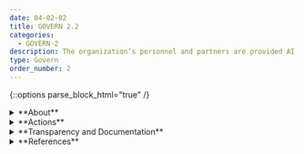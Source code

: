 ```yaml
---
date: 04-02-02
title: GOVERN 2.2
categories:
  - GOVERN-2
description: The organization’s personnel and partners are provided AI risk management training to enable them to perform their duties and responsibilities consistent with related policies, procedures, and agreements.
type: Govern
order_number: 2
---
```

{::options parse_block_html="true" /}


<details>
<summary markdown="span">**About**</summary>
<br>
Through regular training, AI actors should maintain awareness of:
* AI risk management goals and their role in achieving them. 
* organizational policies, applicable laws and regulations, and industry best practices and norms. 

</details>

<details>
<summary markdown="span">**Actions**</summary>
* Establish policies for personnel addressing ongoing education about:
    * Applicable laws and regulations for AI systems.
    * Negative impacts that may arise from AI systems.
    * Organizational AI policies.
    * Trustworthy AI characteristics.
* Ensure organizational AI policies include mechanisms for internal AI personnel to acknowledge and commit to their roles and responsibilities.
* Ensure organizational policies address change management and include mechanisms to communicate and acknowledge substantial AI system changes.
* Define paths along internal and external chains of accountability to escalate risk concerns.

</details>

<details>
<summary markdown="span">**Transparency and Documentation**</summary>
<br>
**Organizations can document the following:**
- Are the relevant staff dealing with AI systems properly trained to interpret AI model output and decisions as well as to detect and manage bias in data? 
- How does the entity determine the necessary skills and experience needed to design, develop, deploy, assess, and monitor the AI system?
- How does the entity assess whether personnel have the necessary skills, training, resources, and domain knowledge to fulfill their assigned responsibilities?
- What efforts has the entity undertaken to recruit, develop, and retain a workforce with backgrounds, experience, and perspectives that reflect the community impacted by the AI system?

**AI Transparency Resources:**
- [WEF Companion to the Model AI Governance Framework- 2020](https://www.pdpc.gov.sg/-/media/Files/PDPC/PDF-Files/Resource-for-Organisation/AI/SGIsago.pdf)
- [GAO-21-519SP: AI Accountability Framework for Federal Agencies & Other Entities](https://www.gao.gov/products/gao-21-519sp)

</details>

<details>
<summary markdown="span">**References**</summary>
<br>
Off. Comptroller Currency, Comptroller’s Handbook: Model Risk Management (Aug. 2021). [URL](https://www.occ.gov/publications-and-resources/publications/comptrollers-handbook/files/model-risk-management/index-model-risk-management.html)


</details>
